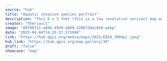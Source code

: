 ```yaml
---
source: "hub"
title: "Aquatic invasive species portrait"
description: "This 6 x 3 feet (this is a low resolution version) map was created (100%) in QGIS. It is a portrait of the aquatic invasive species in southern Quebec, Canada. It represents the different species present and the infected lakes. The map was made using open data from Government of Quebec and invasive species observations comming from different organizations. It was designed to be printed full scale and displayed in enviromental education events."
creator: "Theriault"
image: "09706721-a04b-4920-a869-328b73dac0e8.webp"
date: "2025-04-04T14:35:37.571046"
link: "https://hub.qgis.org/media/maps/2025/EEEA_200dpi.jpeg"
hub_link: "https://hub.qgis.org/map-gallery/30"
draft: "false"
showcase: "map"
---
```

